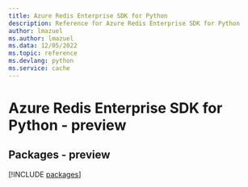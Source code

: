 ```yaml
---
title: Azure Redis Enterprise SDK for Python
description: Reference for Azure Redis Enterprise SDK for Python
author: lmazuel
ms.author: lmazuel
ms.data: 12/05/2022
ms.topic: reference
ms.devlang: python
ms.service: cache
---
```

# Azure Redis Enterprise SDK for Python - preview
## Packages - preview
[!INCLUDE [packages](redis-enterprise-index.md)]